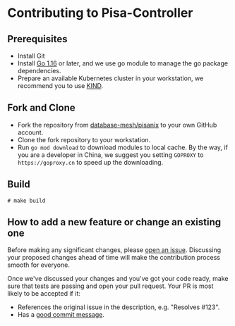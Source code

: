 # Contributing to Pisa-Controller

## Prerequisites
* Install Git
* Install [Go 1.16](https://golang.org/dl/) or later, and we use go module to manage the go package dependencies.
* Prepare an available Kubernetes cluster in your workstation, we recommend you to use [KIND](https://kind.sigs.k8s.io/).

## Fork and Clone
* Fork the repository from [database-mesh/pisanix](https://github.com/database-mesh/pisanix) to your own GitHub account.
* Clone the fork repository to your workstation.
* Run `go mod download` to download modules to local cache. By the way, if you are a developer in China, we suggest you setting `GOPROXY` to `https://goproxy.cn` to speed up the downloading.


## Build
```
# make build
```


## How to add a new feature or change an existing one

Before making any significant changes, please [open an issue](https://github.com/database-mesh/pisanix/issues). Discussing your proposed changes ahead of time will make the contribution process smooth for everyone.

Once we've discussed your changes and you've got your code ready, make sure that tests are passing and open your pull request. Your PR is most likely to be accepted if it:

* References the original issue in the description, e.g. "Resolves #123".
* Has a [good commit message](https://github.com/database-mesh/pisanix/blob/master/CONTRIBUTING.md).
